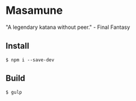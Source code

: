 # Masamune

"A legendary katana without peer." - Final Fantasy


Install
---

```
$ npm i --save-dev
```

Build
---

```
$ gulp
```